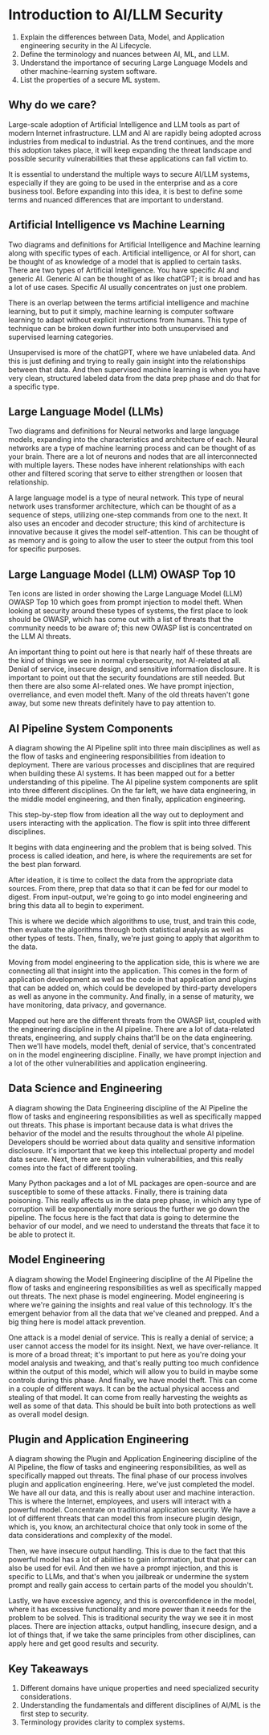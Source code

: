 # Introduction to AI/LLM Security

1. Explain the differences between Data, Model, and Application engineering security in the AI Lifecycle.
2. Define the terminology and nuances between AI, ML, and LLM.
3. Understand the importance of securing Large Language Models and other machine-learning system software.
4. List the properties of a secure ML system.

## Why do we care?
Large-scale adoption of Artificial Intelligence and LLM tools as part of modern Internet infrastructure.
LLM and AI are rapidly being adopted across industries from medical to industrial. As the trend continues, and the more this adoption takes place, it will keep expanding the threat landscape and possible security vulnerabilities that these applications can fall victim to.

It is essential to understand the multiple ways to secure AI/LLM systems, especially if they are going to be used in the enterprise and as a core business tool. Before expanding into this idea, it is best to define some terms and nuanced differences that are important to understand.

## Artificial Intelligence vs Machine Learning
Two diagrams and definitions for Artificial Intelligence and Machine learning along with specific types of each.
Artificial intelligence, or AI for short, can be thought of as knowledge of a model that is applied to certain tasks. There are two types of Artificial Intelligence. You have specific AI and generic AI. Generic AI can be thought of as like chatGPT; it is broad and has a lot of use cases. Specific AI usually concentrates on just one problem.

There is an overlap between the terms artificial intelligence and machine learning, but to put it simply, machine learning is computer software learning to adapt without explicit instructions from humans. This type of technique can be broken down further into both unsupervised and supervised learning categories.

Unsupervised is more of the chatGPT, where we have unlabeled data. And this is just defining and trying to really gain insight into the relationships between that data. And then supervised machine learning is when you have very clean, structured labeled data from the data prep phase and do that for a specific type.

## Large Language Model (LLMs)
Two diagrams and definitions for Neural networks and large language models, expanding into the characteristics and architecture of each.
Neural networks are a type of machine learning process and can be thought of as your brain. There are a lot of neurons and nodes that are all interconnected with multiple layers. These nodes have inherent relationships with each other and filtered scoring that serve to either strengthen or loosen that relationship.

A large language model is a type of neural network. This type of neural network uses transformer architecture, which can be thought of as a sequence of steps, utilizing one-step commands from one to the next. It also uses an encoder and decoder structure; this kind of architecture is innovative because it gives the model self-attention. This can be thought of as memory and is going to allow the user to steer the output from this tool for specific purposes.

## Large Language Model (LLM) OWASP Top 10
Ten icons are listed in order showing the Large Language Model (LLM) OWASP Top 10 which goes from prompt injection to model theft. 
When looking at security around these types of systems, the first place to look should be OWASP, which has come out with a list of threats that the community needs to be aware of; this new OWASP list is concentrated on the LLM AI threats.

An important thing to point out here is that nearly half of these threats are the kind of things we see in normal cybersecurity, not AI-related at all. Denial of service, insecure design, and sensitive information disclosure. It is important to point out that the security foundations are still needed. But then there are also some AI-related ones. We have prompt injection, overreliance, and even model theft. Many of the old threats haven't gone away, but some new threats definitely have to pay attention to.

## AI Pipeline System Components
A diagram showing the AI Pipeline split into three main disciplines as well as the flow of tasks and engineering responsibilities from ideation to deployment.
There are various processes and disciplines that are required when building these AI systems. It has been mapped out for a better understanding of this pipeline. The AI pipeline system components are split into three different disciplines. On the far left, we have data engineering, in the middle model engineering, and then finally, application engineering.

This step-by-step flow from ideation all the way out to deployment and users interacting with the application. The flow is split into three different disciplines.

It begins with data engineering and the problem that is being solved. This process is called ideation, and here, is where the requirements are set for the best plan forward.

After ideation, it is time to collect the data from the appropriate data sources. From there, prep that data so that it can be fed for our model to digest. From input-output, we're going to go into model engineering and bring this data all to begin to experiment.

This is where we decide which algorithms to use, trust, and train this code, then evaluate the algorithms through both statistical analysis as well as other types of tests. Then, finally, we're just going to apply that algorithm to the data.

Moving from model engineering to the application side, this is where we are connecting all that insight into the application. This comes in the form of application development as well as the code in that application and plugins that can be added on, which could be developed by third-party developers as well as anyone in the community. And finally, in a sense of maturity, we have monitoring, data privacy, and governance.

Mapped out here are the different threats from the OWASP list, coupled with the engineering discipline in the AI pipeline. There are a lot of data-related threats, engineering, and supply chains that'll be on the data engineering. Then we'll have models, model theft, denial of service, that's concentrated on in the model engineering discipline. Finally, we have prompt injection and a lot of the other vulnerabilities and application engineering.

## Data Science and Engineering
A diagram showing the Data Engineering discipline of the AI Pipeline the flow of tasks and engineering responsibilities as well as specifically mapped out threats.
This phase is important because data is what drives the behavior of the model and the results throughout the whole AI pipeline. Developers should be worried about data quality and sensitive information disclosure. It's important that we keep this intellectual property and model data secure. Next, there are supply chain vulnerabilities, and this really comes into the fact of different tooling.

Many Python packages and a lot of ML packages are open-source and are susceptible to some of these attacks. Finally, there is training data poisoning. This really affects us in the data prep phase, in which any type of corruption will be exponentially more serious the further we go down the pipeline. The focus here is the fact that data is going to determine the behavior of our model, and we need to understand the threats that face it to be able to protect it.

## Model Engineering
A diagram showing the Model Engineering discipline of the AI Pipeline the flow of tasks and engineering responsibilities as well as specifically mapped out threats.
The next phase is model engineering. Model engineering is where we're gaining the insights and real value of this technology. It's the emergent behavior from all the data that we've cleaned and prepped. And a big thing here is model attack prevention.

One attack is a model denial of service. This is really a denial of service; a user cannot access the model for its insight. Next, we have over-reliance. It is more of a broad threat; it's important to put here as you're doing your model analysis and tweaking, and that's really putting too much confidence within the output of this model, which will allow you to build in maybe some controls during this phase. And finally, we have model theft. This can come in a couple of different ways. It can be the actual physical access and stealing of that model. It can come from really harvesting the weights as well as some of that data. This should be built into both protections as well as overall model design.

## Plugin and Application Engineering
A diagram showing the Plugin and Application Engineering discipline of the AI Pipeline, the flow of tasks and engineering responsibilities, as well as specifically mapped out threats.
The final phase of our process involves plugin and application engineering. Here, we've just completed the model. We have all our data, and this is really about user and machine interaction. This is where the Internet, employees, and users will interact with a powerful model. Concentrate on traditional application security. We have a lot of different threats that can model this from insecure plugin design, which is, you know, an architectural choice that only took in some of the data considerations and complexity of the model.

Then, we have insecure output handling. This is due to the fact that this powerful model has a lot of abilities to gain information, but that power can also be used for evil. And then we have a prompt injection, and this is specific to LLMs, and that's when you jailbreak or undermine the system prompt and really gain access to certain parts of the model you shouldn't.

Lastly, we have excessive agency, and this is overconfidence in the model, where it has excessive functionality and more power than it needs for the problem to be solved. This is traditional security the way we see it in most places. There are injection attacks, output handling, insecure design, and a lot of things that, if we take the same principles from other disciplines, can apply here and get good results and security.

## Key Takeaways
1. Different domains have unique properties and need specialized security considerations.
2. Understanding the fundamentals and different disciplines of AI/ML is the first step to security.
3. Terminology provides clarity to complex systems.

